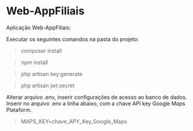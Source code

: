 # Web-AppFiliais
Aplicação Web-AppFiliais:

Executar os seguintes comandos na pasta do projeto:
>composer install

>npm install

>php artisan key:generate

>php artisan jwt:secret

Alterar arquivo .env, inserir configurações de acesso ao banco de dados.
Inserir no arquivo .env a linha abaixo, com a chave API key Google Maps Plataform.

>MAPS_KEY=chave_APY_Key_Google_Maps
